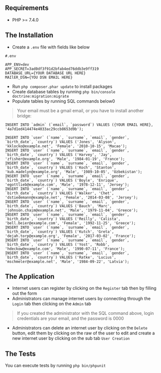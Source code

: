 ## Requirements
- PHP >= 7.4.0

## The Installation
- Create a `.env` file with fields like below
```
#.env

APP_ENV=dev
APP_SECRET=3ad0df3f91d2bfab4ed76ddb3e9ff319
DATABASE_URL={YOUR DATABASE URL HERE}
MAIlER_DSN={YOU DSN EMAIL HERE}
```
- Run `php composer.phar update` to install packages
- Create database tables by running `php bin/console doctrine:migration:migrate`
- Populate tables by running SQL commands below0
> Your email must be a gmail email, or you have to install another bridge:
```
INSERT INTO `admin` (`email`, `password`) VALUES ({YOUR EMAIL HERE}, '4a7d1ed414474e4033ac29ccb8653d9b');

INSERT INTO `user` (`name`, `surname`, `email`, `gender`, `birth_date`, `country`) VALUES ('Jones', 'Alyson', 'kklocko@example.net', 'Female', '2010-10-15', 'Macao');
INSERT INTO `user` (`name`, `surname`, `email`, `gender`, `birth_date`, `country`) VALUES ('Harvey', 'Jay', 'zfisher@example.org', 'Male', '1984-01-19', 'France');
INSERT INTO `user` (`name`, `surname`, `email`, `gender`, `birth_date`, `country`) VALUES ('Koch', 'Stanton', 'kub.madelyn@example.org', 'Male', '1989-10-05', 'Uzbekistan');
INSERT INTO `user` (`name`, `surname`, `email`, `gender`, `birth_date`, `country`) VALUES ('Boyle', 'Enrique', 'egottlieb@example.com', 'Male', '1978-12-11', 'Jersey');
INSERT INTO `user` (`name`, `surname`, `email`, `gender`, `birth_date`, `country`) VALUES ('Walker', 'Chet', 'dstiedemann@example.net', 'Female', '2014-03-08', 'Jersey');
INSERT INTO `user` (`name`, `surname`, `email`, `gender`, `birth_date`, `country`) VALUES ('Bauch', 'Marc', 'johnson.chaim@example.net', 'Male', '1979-11-04', 'Greece');
INSERT INTO `user` (`name`, `surname`, `email`, `gender`, `birth_date`, `country`) VALUES ('Reilly', 'Calista', 'bell.beier@example.com', 'Female', '1992-11-25', 'Greece');
INSERT INTO `user` (`name`, `surname`, `email`, `gender`, `birth_date`, `country`) VALUES ('Kutch', 'Greta', 'dejah.torp@example.org', 'Female', '2017-03-02', 'France');
INSERT INTO `user` (`name`, `surname`, `email`, `gender`, `birth_date`, `country`) VALUES ('Yost', 'Robb', 'hdeckow@example.com', 'Male', '1990-07-11', 'France');
INSERT INTO `user` (`name`, `surname`, `email`, `gender`, `birth_date`, `country`) VALUES ('Ratke', 'Lucius', 'mschmeler@example.net', 'Male', '1984-09-22', 'Latvia');
```

## The Application
- Internet users can register by clicking on the `Register` tab then by filling out the form
- Administrators can manage internet users by connecting through the `Login` tab then clicking on the `Admin` tab
> If you created the administrator with the SQL command above, login credentials are your email, and the password is 0000
- Administrators can delete an internet user by clicking on the `Delete` button, edit them by clicking on the raw of the user to edit 
and create a new internet user by clicking on the sub tab `User Creation`

## The Tests
You can execute tests by running `php bin/phpunit`